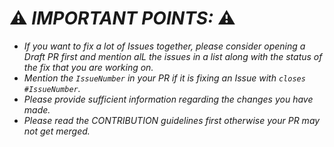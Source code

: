# ⚠ ***IMPORTANT POINTS:*** ⚠

- *If you want to fix a lot of Issues together, please consider opening a Draft PR first and mention alL the issues in a list along with the status of the fix that you are working on.*
- *Mention the `IssueNumber` in your PR if it is fixing an Issue with `closes #IssueNumber`.*
- *Please provide sufficient information regarding the changes you have made.*
- *Please read the CONTRIBUTION guidelines first otherwise your PR may not get merged.*

[comment]: <> (Please remove all the above points and this message while creating the PR.)
